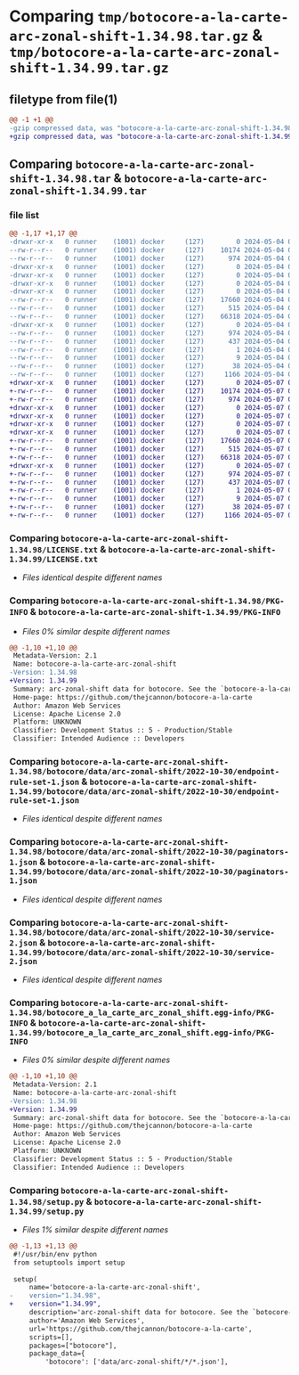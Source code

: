 # Comparing `tmp/botocore-a-la-carte-arc-zonal-shift-1.34.98.tar.gz` & `tmp/botocore-a-la-carte-arc-zonal-shift-1.34.99.tar.gz`

## filetype from file(1)

```diff
@@ -1 +1 @@
-gzip compressed data, was "botocore-a-la-carte-arc-zonal-shift-1.34.98.tar", last modified: Sat May  4 01:01:14 2024, max compression
+gzip compressed data, was "botocore-a-la-carte-arc-zonal-shift-1.34.99.tar", last modified: Tue May  7 01:02:16 2024, max compression
```

## Comparing `botocore-a-la-carte-arc-zonal-shift-1.34.98.tar` & `botocore-a-la-carte-arc-zonal-shift-1.34.99.tar`

### file list

```diff
@@ -1,17 +1,17 @@
-drwxr-xr-x   0 runner    (1001) docker     (127)        0 2024-05-04 01:01:14.686036 botocore-a-la-carte-arc-zonal-shift-1.34.98/
--rw-r--r--   0 runner    (1001) docker     (127)    10174 2024-05-04 01:01:14.000000 botocore-a-la-carte-arc-zonal-shift-1.34.98/LICENSE.txt
--rw-r--r--   0 runner    (1001) docker     (127)      974 2024-05-04 01:01:14.686036 botocore-a-la-carte-arc-zonal-shift-1.34.98/PKG-INFO
-drwxr-xr-x   0 runner    (1001) docker     (127)        0 2024-05-04 01:01:14.682036 botocore-a-la-carte-arc-zonal-shift-1.34.98/botocore/
-drwxr-xr-x   0 runner    (1001) docker     (127)        0 2024-05-04 01:01:14.682036 botocore-a-la-carte-arc-zonal-shift-1.34.98/botocore/data/
-drwxr-xr-x   0 runner    (1001) docker     (127)        0 2024-05-04 01:01:14.682036 botocore-a-la-carte-arc-zonal-shift-1.34.98/botocore/data/arc-zonal-shift/
-drwxr-xr-x   0 runner    (1001) docker     (127)        0 2024-05-04 01:01:14.686036 botocore-a-la-carte-arc-zonal-shift-1.34.98/botocore/data/arc-zonal-shift/2022-10-30/
--rw-r--r--   0 runner    (1001) docker     (127)    17660 2024-05-04 01:01:11.000000 botocore-a-la-carte-arc-zonal-shift-1.34.98/botocore/data/arc-zonal-shift/2022-10-30/endpoint-rule-set-1.json
--rw-r--r--   0 runner    (1001) docker     (127)      515 2024-05-04 01:01:11.000000 botocore-a-la-carte-arc-zonal-shift-1.34.98/botocore/data/arc-zonal-shift/2022-10-30/paginators-1.json
--rw-r--r--   0 runner    (1001) docker     (127)    66318 2024-05-04 01:01:11.000000 botocore-a-la-carte-arc-zonal-shift-1.34.98/botocore/data/arc-zonal-shift/2022-10-30/service-2.json
-drwxr-xr-x   0 runner    (1001) docker     (127)        0 2024-05-04 01:01:14.686036 botocore-a-la-carte-arc-zonal-shift-1.34.98/botocore_a_la_carte_arc_zonal_shift.egg-info/
--rw-r--r--   0 runner    (1001) docker     (127)      974 2024-05-04 01:01:14.000000 botocore-a-la-carte-arc-zonal-shift-1.34.98/botocore_a_la_carte_arc_zonal_shift.egg-info/PKG-INFO
--rw-r--r--   0 runner    (1001) docker     (127)      437 2024-05-04 01:01:14.000000 botocore-a-la-carte-arc-zonal-shift-1.34.98/botocore_a_la_carte_arc_zonal_shift.egg-info/SOURCES.txt
--rw-r--r--   0 runner    (1001) docker     (127)        1 2024-05-04 01:01:14.000000 botocore-a-la-carte-arc-zonal-shift-1.34.98/botocore_a_la_carte_arc_zonal_shift.egg-info/dependency_links.txt
--rw-r--r--   0 runner    (1001) docker     (127)        9 2024-05-04 01:01:14.000000 botocore-a-la-carte-arc-zonal-shift-1.34.98/botocore_a_la_carte_arc_zonal_shift.egg-info/top_level.txt
--rw-r--r--   0 runner    (1001) docker     (127)       38 2024-05-04 01:01:14.686036 botocore-a-la-carte-arc-zonal-shift-1.34.98/setup.cfg
--rw-r--r--   0 runner    (1001) docker     (127)     1166 2024-05-04 01:01:14.000000 botocore-a-la-carte-arc-zonal-shift-1.34.98/setup.py
+drwxr-xr-x   0 runner    (1001) docker     (127)        0 2024-05-07 01:02:16.652089 botocore-a-la-carte-arc-zonal-shift-1.34.99/
+-rw-r--r--   0 runner    (1001) docker     (127)    10174 2024-05-07 01:02:16.000000 botocore-a-la-carte-arc-zonal-shift-1.34.99/LICENSE.txt
+-rw-r--r--   0 runner    (1001) docker     (127)      974 2024-05-07 01:02:16.652089 botocore-a-la-carte-arc-zonal-shift-1.34.99/PKG-INFO
+drwxr-xr-x   0 runner    (1001) docker     (127)        0 2024-05-07 01:02:16.648089 botocore-a-la-carte-arc-zonal-shift-1.34.99/botocore/
+drwxr-xr-x   0 runner    (1001) docker     (127)        0 2024-05-07 01:02:16.648089 botocore-a-la-carte-arc-zonal-shift-1.34.99/botocore/data/
+drwxr-xr-x   0 runner    (1001) docker     (127)        0 2024-05-07 01:02:16.648089 botocore-a-la-carte-arc-zonal-shift-1.34.99/botocore/data/arc-zonal-shift/
+drwxr-xr-x   0 runner    (1001) docker     (127)        0 2024-05-07 01:02:16.648089 botocore-a-la-carte-arc-zonal-shift-1.34.99/botocore/data/arc-zonal-shift/2022-10-30/
+-rw-r--r--   0 runner    (1001) docker     (127)    17660 2024-05-07 01:02:10.000000 botocore-a-la-carte-arc-zonal-shift-1.34.99/botocore/data/arc-zonal-shift/2022-10-30/endpoint-rule-set-1.json
+-rw-r--r--   0 runner    (1001) docker     (127)      515 2024-05-07 01:02:10.000000 botocore-a-la-carte-arc-zonal-shift-1.34.99/botocore/data/arc-zonal-shift/2022-10-30/paginators-1.json
+-rw-r--r--   0 runner    (1001) docker     (127)    66318 2024-05-07 01:02:10.000000 botocore-a-la-carte-arc-zonal-shift-1.34.99/botocore/data/arc-zonal-shift/2022-10-30/service-2.json
+drwxr-xr-x   0 runner    (1001) docker     (127)        0 2024-05-07 01:02:16.648089 botocore-a-la-carte-arc-zonal-shift-1.34.99/botocore_a_la_carte_arc_zonal_shift.egg-info/
+-rw-r--r--   0 runner    (1001) docker     (127)      974 2024-05-07 01:02:16.000000 botocore-a-la-carte-arc-zonal-shift-1.34.99/botocore_a_la_carte_arc_zonal_shift.egg-info/PKG-INFO
+-rw-r--r--   0 runner    (1001) docker     (127)      437 2024-05-07 01:02:16.000000 botocore-a-la-carte-arc-zonal-shift-1.34.99/botocore_a_la_carte_arc_zonal_shift.egg-info/SOURCES.txt
+-rw-r--r--   0 runner    (1001) docker     (127)        1 2024-05-07 01:02:16.000000 botocore-a-la-carte-arc-zonal-shift-1.34.99/botocore_a_la_carte_arc_zonal_shift.egg-info/dependency_links.txt
+-rw-r--r--   0 runner    (1001) docker     (127)        9 2024-05-07 01:02:16.000000 botocore-a-la-carte-arc-zonal-shift-1.34.99/botocore_a_la_carte_arc_zonal_shift.egg-info/top_level.txt
+-rw-r--r--   0 runner    (1001) docker     (127)       38 2024-05-07 01:02:16.652089 botocore-a-la-carte-arc-zonal-shift-1.34.99/setup.cfg
+-rw-r--r--   0 runner    (1001) docker     (127)     1166 2024-05-07 01:02:16.000000 botocore-a-la-carte-arc-zonal-shift-1.34.99/setup.py
```

### Comparing `botocore-a-la-carte-arc-zonal-shift-1.34.98/LICENSE.txt` & `botocore-a-la-carte-arc-zonal-shift-1.34.99/LICENSE.txt`

 * *Files identical despite different names*

### Comparing `botocore-a-la-carte-arc-zonal-shift-1.34.98/PKG-INFO` & `botocore-a-la-carte-arc-zonal-shift-1.34.99/PKG-INFO`

 * *Files 0% similar despite different names*

```diff
@@ -1,10 +1,10 @@
 Metadata-Version: 2.1
 Name: botocore-a-la-carte-arc-zonal-shift
-Version: 1.34.98
+Version: 1.34.99
 Summary: arc-zonal-shift data for botocore. See the `botocore-a-la-carte` package for more info.
 Home-page: https://github.com/thejcannon/botocore-a-la-carte
 Author: Amazon Web Services
 License: Apache License 2.0
 Platform: UNKNOWN
 Classifier: Development Status :: 5 - Production/Stable
 Classifier: Intended Audience :: Developers
```

### Comparing `botocore-a-la-carte-arc-zonal-shift-1.34.98/botocore/data/arc-zonal-shift/2022-10-30/endpoint-rule-set-1.json` & `botocore-a-la-carte-arc-zonal-shift-1.34.99/botocore/data/arc-zonal-shift/2022-10-30/endpoint-rule-set-1.json`

 * *Files identical despite different names*

### Comparing `botocore-a-la-carte-arc-zonal-shift-1.34.98/botocore/data/arc-zonal-shift/2022-10-30/paginators-1.json` & `botocore-a-la-carte-arc-zonal-shift-1.34.99/botocore/data/arc-zonal-shift/2022-10-30/paginators-1.json`

 * *Files identical despite different names*

### Comparing `botocore-a-la-carte-arc-zonal-shift-1.34.98/botocore/data/arc-zonal-shift/2022-10-30/service-2.json` & `botocore-a-la-carte-arc-zonal-shift-1.34.99/botocore/data/arc-zonal-shift/2022-10-30/service-2.json`

 * *Files identical despite different names*

### Comparing `botocore-a-la-carte-arc-zonal-shift-1.34.98/botocore_a_la_carte_arc_zonal_shift.egg-info/PKG-INFO` & `botocore-a-la-carte-arc-zonal-shift-1.34.99/botocore_a_la_carte_arc_zonal_shift.egg-info/PKG-INFO`

 * *Files 0% similar despite different names*

```diff
@@ -1,10 +1,10 @@
 Metadata-Version: 2.1
 Name: botocore-a-la-carte-arc-zonal-shift
-Version: 1.34.98
+Version: 1.34.99
 Summary: arc-zonal-shift data for botocore. See the `botocore-a-la-carte` package for more info.
 Home-page: https://github.com/thejcannon/botocore-a-la-carte
 Author: Amazon Web Services
 License: Apache License 2.0
 Platform: UNKNOWN
 Classifier: Development Status :: 5 - Production/Stable
 Classifier: Intended Audience :: Developers
```

### Comparing `botocore-a-la-carte-arc-zonal-shift-1.34.98/setup.py` & `botocore-a-la-carte-arc-zonal-shift-1.34.99/setup.py`

 * *Files 1% similar despite different names*

```diff
@@ -1,13 +1,13 @@
 #!/usr/bin/env python
 from setuptools import setup
 
 setup(
     name='botocore-a-la-carte-arc-zonal-shift',
-    version="1.34.98",
+    version="1.34.99",
     description='arc-zonal-shift data for botocore. See the `botocore-a-la-carte` package for more info.',
     author='Amazon Web Services',
     url='https://github.com/thejcannon/botocore-a-la-carte',
     scripts=[],
     packages=["botocore"],
     package_data={
         'botocore': ['data/arc-zonal-shift/*/*.json'],
```

